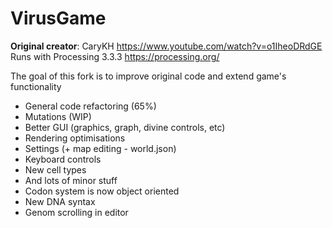 # VirusGame
**Original creator**: CaryKH  https://www.youtube.com/watch?v=o1IheoDRdGE  
Runs with Processing 3.3.3 https://processing.org/

The goal of this fork is to improve original code and extend game's functionality
- General code refactoring (65%)
- Mutations (WIP)
- Better GUI (graphics, graph, divine controls, etc)
- Rendering optimisations
- Settings (+ map editing - world.json)
- Keyboard controls
- New cell types
- And lots of minor stuff
- Codon system is now object oriented
- New DNA syntax
- Genom scrolling in editor
